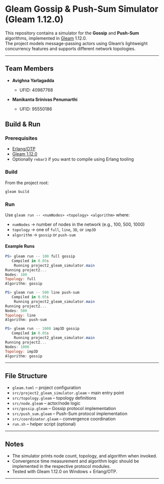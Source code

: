 # Gleam Gossip & Push-Sum Simulator (Gleam 1.12.0)

This repository contains a simulator for the **Gossip** and **Push-Sum** algorithms, implemented in [Gleam](https://gleam.run/) 1.12.0.  
The project models message-passing actors using Gleam’s lightweight concurrency features and supports different network topologies.

---

## Team Members

- **Avighna Yarlagadda**  
  - UFID: 40987768

- **Manikanta Srinivas Penumarthi**  
  - UFID: 95550186

## Build & Run

### Prerequisites
- [Erlang/OTP](https://www.erlang.org/)
- [Gleam 1.12.0](https://gleam.run/)
- Optionally `rebar3` if you want to compile using Erlang tooling

### Build
From the project root:

```bash
gleam build
```

### Run
Use `gleam run -- <numNodes> <topology> <algorithm>` where:
- `numNodes` → number of nodes in the network (e.g., 100, 500, 1000)
- `topology` → one of `full`, `line`, `3D`, or `imp3D`
- `algorithm` → `gossip` or `push-sum`

#### Example Runs
```powershell
PS> gleam run -- 100 full gossip
   Compiled in 0.05s
    Running project2_gleam_simulator.main
Running project2...
Nodes: 100
Topology: full
Algorithm: gossip

PS> gleam run -- 500 line push-sum
   Compiled in 0.05s
    Running project2_gleam_simulator.main
Running project2...
Nodes: 500
Topology: line
Algorithm: push-sum

PS> gleam run -- 1000 imp3D gossip
   Compiled in 0.05s
    Running project2_gleam_simulator.main
Running project2...
Nodes: 1000
Topology: imp3D
Algorithm: gossip
```

---

## File Structure
- `gleam.toml` – project configuration
- `src/project2_gleam_simulator.gleam` – main entry point
- `src/topology.gleam` – topology definitions
- `src/node.gleam` – actor/node logic
- `src/gossip.gleam` – Gossip protocol implementation
- `src/push_sum.gleam` – Push-Sum protocol implementation
- `src/coordinator.gleam` – convergence coordination
- `run.sh` – helper script (optional)

---

## Notes
- The simulator prints node count, topology, and algorithm when invoked.  
- Convergence time measurement and algorithm logic should be implemented in the respective protocol modules.  
- Tested with Gleam 1.12.0 on Windows + Erlang/OTP.  

---